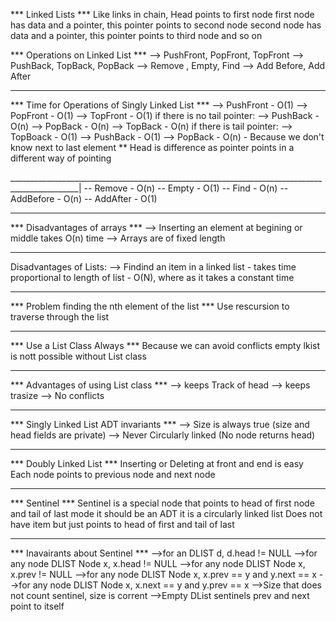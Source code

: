 *** Linked Lists ***
Like links in chain, 
 Head points to first node
 first node has data and a pointer, this pointer points to second node
 second node has data and a pointer, this pointer points to third node and so on

*** Operations on Linked List ***
--> PushFront, PopFront, TopFront
--> PushBack, TopBack, PopBack
--> Remove , Empty, Find
--> Add Before, Add After
________________________________________________________________________________________________
*** Time for Operations of Singly Linked List ***
--> PushFront - O(1)
--> PopFront - O(1)
--> TopFront - O(1)
if there is no tail pointer:
--> PushBack - O(n)
--> PopBack - O(n)
--> TopBack - O(n)
if there is tail pointer:
--> TopBoack - O(1)
--> PushBack - O(1)
--> PopBack - O(n) - Because we don't know next to last element
** Head is difference as pointer points in a different way of pointing

_______________________________________________________________________________________________|
-- Remove - O(n)
-- Empty - O(1)
-- Find - O(n)
-- AddBefore - O(n)
-- AddAfter - O(1)
_______________________________________________________________________________________________
*** Disadvantages of arrays ***
--> Inserting an element at begining or middle takes O(n) time
--> Arrays are of fixed length
____________________________________________________________________________________________________________________________________________________________________________________________
Disadvantages of Lists:
--> Findind an item in a linked list - takes time proportional to length of list - O(N), where as it takes a constant time
________________________________________________________________________________________________
*** Problem finding the nth element of the list ***
Use rescursion to traverse through the list
________________________________________________________________________________________________________________________________________________________________________________________________
*** Use a List Class Always ***
Because we can avoid conflicts
empty lkist is nott possible without List class
_______________________________________________________________________________________________
*** Advantages of using List class ***
--> keeps Track of head
--> keeps trasize
--> No conflicts
________________________________________________________________________________________________  
*** Singly Linked List ADT invariants ***
--> Size is always true (size and head fields are private)
--> Never Circularly linked (No node returns head)

_______________________________________________________________________________________________
*** Doubly Linked List ***
Inserting or Deleting at front and end is easy
Each node points to previous node and next node
_______________________________________________________________________________________________
*** Sentinel ***
Sentinel is a special node that points to head of first node and tail of last mode
it should be an ADT
it is a circularly linked list
Does not have item but just points to head of first and tail of last
_______________________________________________________________________________________________
*** Inavairants about Sentinel ***
-->for an DLIST d, d.head != NULL
-->for any node DLIST Node x, x.head != NULL
-->for any node DLIST Node x, x.prev != NULL
-->for any node DLIST Node x, x.prev == y and y.next == x
-->for any node DLIST Node x, x.next == y and y.prev == x
-->Size that does not count sentinel, size is corrent
-->Empty DList sentinels prev and next point to itself

